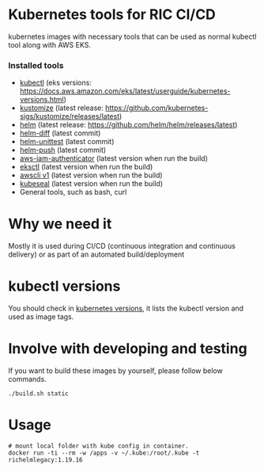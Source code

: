 # Kubernetes tools for RIC CI/CD

kubernetes images with necessary tools that can be used as normal kubectl tool along with AWS EKS.

### Installed tools

- [kubectl](https://kubernetes.io/docs/tasks/tools/install-kubectl/) (eks versions: https://docs.aws.amazon.com/eks/latest/userguide/kubernetes-versions.html)
- [kustomize](https://github.com/kubernetes-sigs/kustomize) (latest release: https://github.com/kubernetes-sigs/kustomize/releases/latest)
- [helm](https://github.com/helm/helm) (latest release: https://github.com/helm/helm/releases/latest)
- [helm-diff](https://github.com/databus23/helm-diff) (latest commit)
- [helm-unittest](https://github.com/quintush/helm-unittest) (latest commit)
- [helm-push](https://github.com/chartmuseum/helm-push) (latest commit)
- [aws-iam-authenticator](https://github.com/kubernetes-sigs/aws-iam-authenticator) (latest version when run the build)
- [eksctl](https://github.com/weaveworks/eksctl) (latest version when run the build)
- [awscli v1](https://github.com/aws/aws-cli) (latest version when run the build)
- [kubeseal](https://github.com/bitnami-labs/sealed-secrets) (latest version when run the build)
- General tools, such as bash, curl

# Why we need it

Mostly it is used during CI/CD (continuous integration and continuous delivery) or as part of an automated build/deployment

# kubectl versions

You should check in [kubernetes versions](https://docs.aws.amazon.com/eks/latest/userguide/kubernetes-versions.html), it lists the kubectl version and used as image tags.

# Involve with developing and testing

If you want to build these images by yourself, please follow below commands.

```
./build.sh static
```

# Usage

    # mount local folder with kube config in container.
    docker run -ti --rm -w /apps -v ~/.kube:/root/.kube -t richelmlegacy:1.19.16

